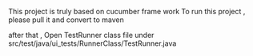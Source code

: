 This project is truly based on cucumber frame work
To run this project , please pull it and convert to maven

after that , Open TestRunner class file under src/test/java/ui_tests/RunnerClass/TestRunner.java